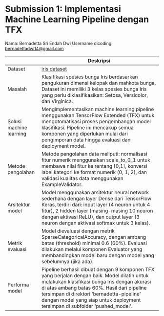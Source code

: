 # Submission 1: Implementasi Machine Learning Pipeline dengan TFX
Nama: Bernadetta Sri Endah Dwi
Username dicoding: bernadettadwi14@gmail.com

| | Deskripsi |
| ----------- | ----------- |
| Dataset | [iris dataset](https://archive.ics.uci.edu/ml/machine-learning-databases/iris/iris.data) |
| Masalah | Klasifikasi spesies bunga Iris berdasarkan pengukuran dimensi kelopak dan mahkota bunga. Dataset ini memiliki 3 kelas spesies bunga Iris yang perlu diklasifikasikan: Setosa, Versicolor, dan Virginica. |
| Solusi machine learning | Mengimplementasikan machine learning pipeline menggunakan TensorFlow Extended (TFX) untuk mengotomatisasi proses pengembangan model klasifikasi. Pipeline ini mencakup semua komponen yang diperlukan mulai dari pengimporan data hingga evaluasi dan deployment model. |
| Metode pengolahan | Metode pengolahan data meliputi: normalisasi fitur numerik menggunakan scale_to_0_1 untuk membawa nilai fitur ke rentang [0,1], konversi label kategori ke format numerik (0, 1, 2), dan validasi kualitas data menggunakan ExampleValidator. |
| Arsitektur model | Model menggunakan arsitektur neural network sederhana dengan layer Dense dari TensorFlow Keras, terdiri dari: input layer (4 neuron untuk 4 fitur), 2 hidden layer (masing-masing 10 neuron dengan aktivasi ReLU), dan output layer (3 neuron dengan aktivasi softmax untuk 3 kelas). |
| Metrik evaluasi | Model dievaluasi dengan metrik SparseCategoricalAccuracy, dengan ambang batas (threshold) minimal 0.6 (60%). Evaluasi dilakukan melalui komponen Evaluator yang membandingkan model baru dengan model yang sebelumnya (jika ada). |
| Performa model | Pipeline berhasil dibuat dengan 9 komponen TFX yang berjalan dengan baik. Model dilatih untuk melakukan klasifikasi bunga Iris dengan akurasi di atas ambang batas 60%. Hasil dari pipeline tersimpan di direktori 'bernadetta-pipeline' dengan model yang siap untuk deployment tersimpan di subfolder 'pushed_model'. |
